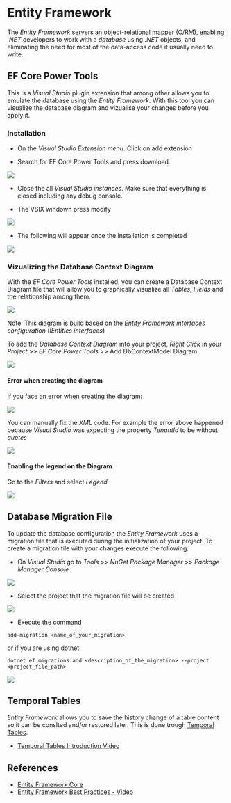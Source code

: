 # Entity Framework

The *Entity Framework* servers an [object-relational mapper (O/RM)](https://en.wikipedia.org/wiki/Object-relational_mapping), enabling *.NET* developers to work with a *database* using *.NET* objects, and eliminating the need for most of the data-access code it usually need to write.

## EF Core Power Tools 

This is a *Visual Studio* plugin extension that among other allows you to emulate the database using the *Entity Framework*. With this tool you can visualize the database diagram and vizualise your changes before you apply it.

### Installation

- On the *Visual Studio Extension menu*. Click on add extension 

- Search for EF Core Power Tools and press download 

![]( https://media.githubusercontent.com/media/RogerioDosSantos/Wiki/master/docs/src/entity_framework/ef_core_power_tools.png )

- Close the all *Visual Studio instances*. Make sure that everything is closed including any debug console.

- The VSIX windown press modify

![]( https://media.githubusercontent.com/media/RogerioDosSantos/Wiki/master/docs/src/entity_framework/ef_core_power_tools_installation.png )

- The following will appear once the installation is completed 

![]( https://media.githubusercontent.com/media/RogerioDosSantos/Wiki/master/docs/src/entity_framework/ef_core_power_tools_installation_completed.png )

### Vizualizing the Database Context Diagram 

With the *EF Core Power Tools* installed, you can create a Database Context Diagram file that will allow you to graphically visualize all *Tables, Fields* and the relationship among them.

![]( https://media.githubusercontent.com/media/RogerioDosSantos/Wiki/master/docs/src/entity_framework/ef_core_db_context_model_diagram.png )

Note: This diagram is build based on the *Entity Framework interfaces configuration* (*IEntities interfaces*)

To add the *Database Context Diagram* into your project, *Right Click* in your *Project* >> *EF Core Power Tools* >> Add DbContextModel Diagram

![]( https://media.githubusercontent.com/media/RogerioDosSantos/Wiki/master/docs/src/entity_framework/ef_core_db_context_model_diagram_add.png )

#### Error when creating the diagram 

If you face an error when creating the diagram:

![]( https://media.githubusercontent.com/media/RogerioDosSantos/Wiki/master/docs/src/entity_framework/ef_core_db_context_model_diagram_error.png )

You can manually fix the *XML* code. For example the error above happened because *Visual Studio* was expecting the property *TenantId* to be without *quotes*

![]( https://media.githubusercontent.com/media/RogerioDosSantos/Wiki/master/docs/src/entity_framework/ef_core_db_context_model_diagram_error_fix.png )

#### Enabling the legend on the Diagram 

Go to the *Filters* and select *Legend*

![]( https://media.githubusercontent.com/media/RogerioDosSantos/Wiki/master/docs/src/entity_framework/ef_core_db_context_model_diagram_legend.png )

## Database Migration File

To update the database configuration the *Entity Framework* uses a migration file that is executed during the initialization of your project. To create a migration file with your changes execute the following:

- On *Visual Studio* go to *Tools* >> *NuGet Package Manager* >> *Package Manager Console* 

![]( https://media.githubusercontent.com/media/RogerioDosSantos/Wiki/master/docs/src/entity_framework/package_console_manager.png )

- Select the project that the migration file will be created 

![]( https://media.githubusercontent.com/media/RogerioDosSantos/Wiki/master/docs/src/entity_framework/package_console_manager_project.png )

- Execute the command 

```shell
add-migration <name_of_your_migration>
```

or if you are using dotnet

```shell
dotnet ef migrations add <description_of_the_migration> --project <project_file_path>
```

![]( https://media.githubusercontent.com/media/RogerioDosSantos/Wiki/master/docs/src/entity_framework/add_migration_command.png )

## Temporal Tables

*Entity Framework* allows you to save the history change of a table content so it can be conslted and/or restored later. This is done trough [Temporal Tables](https://learn.microsoft.com/en-us/ef/core/providers/sql-server/temporal-tables).

- [Temporal Tables Introduction Video](https://www.youtube.com/watch?v=i5kjiZ4tBnI)

## References 

- [Entity Framework Core](https://docs.microsoft.com/en-us/ef/core/)
- [Entity Framework Best Practices - Video](https://www.youtube.com/watch?v=qkJ9keBmQWo)

